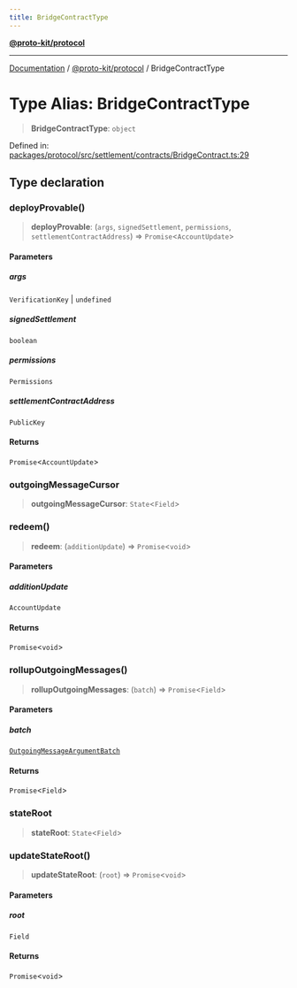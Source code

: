 ```yaml
---
title: BridgeContractType
---
```


[**@proto-kit/protocol**](../README.md)

***

[Documentation](../../../README.md) / [@proto-kit/protocol](../README.md) / BridgeContractType

# Type Alias: BridgeContractType

> **BridgeContractType**: `object`

Defined in: [packages/protocol/src/settlement/contracts/BridgeContract.ts:29](https://github.com/proto-kit/framework/blob/b953c754e500c62f01fbbd6d09adfb2f5577269d/packages/protocol/src/settlement/contracts/BridgeContract.ts#L29)

## Type declaration

### deployProvable()

> **deployProvable**: (`args`, `signedSettlement`, `permissions`, `settlementContractAddress`) => `Promise`\<`AccountUpdate`\>

#### Parameters

##### args

`VerificationKey` | `undefined`

##### signedSettlement

`boolean`

##### permissions

`Permissions`

##### settlementContractAddress

`PublicKey`

#### Returns

`Promise`\<`AccountUpdate`\>

### outgoingMessageCursor

> **outgoingMessageCursor**: `State`\<`Field`\>

### redeem()

> **redeem**: (`additionUpdate`) => `Promise`\<`void`\>

#### Parameters

##### additionUpdate

`AccountUpdate`

#### Returns

`Promise`\<`void`\>

### rollupOutgoingMessages()

> **rollupOutgoingMessages**: (`batch`) => `Promise`\<`Field`\>

#### Parameters

##### batch

[`OutgoingMessageArgumentBatch`](../classes/OutgoingMessageArgumentBatch.md)

#### Returns

`Promise`\<`Field`\>

### stateRoot

> **stateRoot**: `State`\<`Field`\>

### updateStateRoot()

> **updateStateRoot**: (`root`) => `Promise`\<`void`\>

#### Parameters

##### root

`Field`

#### Returns

`Promise`\<`void`\>
